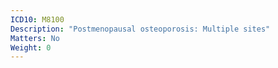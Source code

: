 ```yaml
---
ICD10: M8100
Description: "Postmenopausal osteoporosis: Multiple sites"
Matters: No
Weight: 0
---
```


